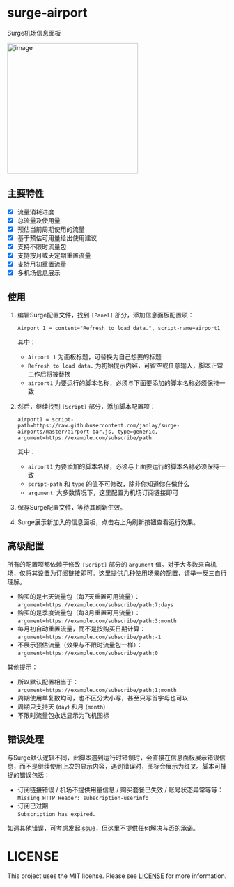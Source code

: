 # surge-airport
Surge机场信息面板

<img width="300" alt="image" src="https://user-images.githubusercontent.com/94615/236473117-eca3c7c2-4b02-4944-ad9d-facd36fb0476.png">

## 主要特性
- [x] 流量消耗进度
- [x] 总流量及使用量
- [x] 预估当前周期使用的流量
- [x] 基于预估可用量给出使用建议
- [x] 支持不限时流量包
- [x] 支持按月或天定期重置流量
- [x] 支持月初重置流量
- [x] 多机场信息展示

## 使用
1. 编辑Surge配置文件，找到 `[Panel]` 部分，添加信息面板配置项：
   
   ```
   Airport 1 = content="Refresh to load data.", script-name=airport1
   ```
   其中：
   - `Airport 1` 为面板标题，可替换为自己想要的标题
   - `Refresh to load data.` 为初始提示内容，可留空或任意输入，脚本正常工作后将被替换
   - `airport1` 为要运行的脚本名称，必须与下面要添加的脚本名称必须保持一致
   
2. 然后，继续找到 `[Script]` 部分，添加脚本配置项：
   
   ```
   airport1 = script-path=https://raw.githubusercontent.com/janlay/surge-airports/master/airport-bar.js, type=generic, argument=https://example.com/subscribe/path
   ```
   其中：
   - `airport1` 为要添加的脚本名称，必须与上面要运行的脚本名称必须保持一致
   - `script-path` 和 `type` 的值不可修改，除非你知道你在做什么
   - `argument`: 大多数情况下，这里配置为机场订阅链接即可

3. 保存Surge配置文件，等待其刷新生效。
4. Surge展示新加入的信息面板，点击右上角刷新按钮查看运行效果。

## 高级配置
所有的配置项都依赖于修改 `[Script]` 部分的 `argument` 值。对于大多数来自机场，仅将其设置为订阅链接即可。这里提供几种使用场景的配置，请举一反三自行理解。

- 购买的是七天流量包（每7天重置可用流量）：  
  `argument=https://example.com/subscribe/path;7;days`
- 购买的是季度流量包（每3月重置可用流量）：  
  `argument=https://example.com/subscribe/path;3;month`
- 每月初自动重置流量，而不是按购买日期计算：  
  `argument=https://example.com/subscribe/path;-1`
- 不展示预估流量（效果与不限时流量包一样）：  
  `argument=https://example.com/subscribe/path;0`

其他提示：
- 所以默认配置相当于：  
  `argument=https://example.com/subscribe/path;1;month`
- 周期使用单复数均可，也不区分大小写，甚至只写首字母也可以
- 周期只支持天 (`day`) 和月 (`month`)
- 不限时流量包永远显示为飞机图标


## 错误处理
与Surge默认逻辑不同，此脚本遇到运行时错误时，会直接在信息面板展示错误信息，而不是继续使用上次的显示内容，遇到错误时，图标会展示为红叉。脚本可捕捉的错误包括：
- 订阅链接错误 / 机场不提供用量信息 / 购买套餐已失效 / 账号状态异常等等：  
  `Missing HTTP Header: subscription-userinfo`
- 订阅已过期  
  `Subscription has expired.`

如遇其他错误，可考虑[发起issue](https://github.com/janlay/surge-airports/issues/new/choose)，但这里不提供任何解决与否的承诺。

# LICENSE
This project uses the MIT license. Please see [LICENSE](https://github.com/janlay/surge-airports/blob/master/LICENSE) for more information.
